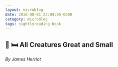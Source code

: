 ```yaml
---
layout: microblog
date: 2016-08-01 23:04:05-0600
category: microblog
tags: nightlyreading book
---
```

## 📖 🛏 All Creatures Great and Small
*By James Herriot*
